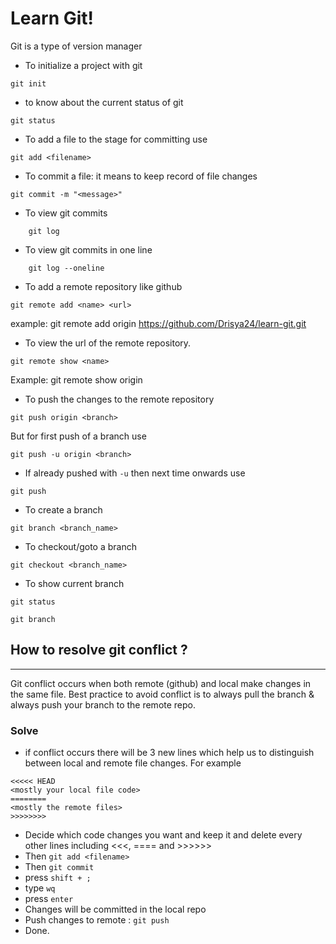 # Learn Git!


Git is a type of  version manager

* To initialize a project with git
```
git init
```

* to know about the current status of git 

```
git status
```
* To add a file to the stage for committing use 

```
git add <filename>
```

* To commit a file: it means to keep record of file changes

```
git commit -m "<message>"
```

* To view git commits

```
    git log
```

* To view git commits in one line

```
    git log --oneline
```

* To add a remote repository like github

```
git remote add <name> <url>
```
example: git remote add origin https://github.com/Drisya24/learn-git.git

* To view the url of the remote repository.

```
git remote show <name>
```
Example: git remote show origin

* To push the changes to the remote repository

```
git push origin <branch>
```
But for first push of a branch use

```
git push -u origin <branch>
``` 

* If already pushed with `-u` then next time onwards use 

```
git push
```

* To create a branch

```
git branch <branch_name>
```

* To checkout/goto a branch 

```
git checkout <branch_name>
```

* To show current branch

```
git status
```
```
git branch
```


## How to resolve git conflict ?
----------------------------

Git conflict occurs when both  remote (github) and local make changes in the same file. 
Best practice to avoid conflict is to always pull the  branch & always push your branch to the remote repo.

### Solve
* if conflict occurs there will be 3 new lines which help us to distinguish between local and remote file changes. For example

```
<<<<< HEAD
<mostly your local file code>
========
<mostly the remote files>
>>>>>>>>
```
* Decide which code changes you want and keep it and delete every other lines including <<<, ==== and >>>>>>
* Then `git add <filename>`
* Then `git commit `
* press `shift + ;`
* type `wq`
* press `enter`
* Changes will be committed  in the local repo
*  Push changes to remote : `git push`
*  Done.